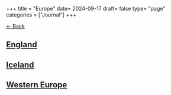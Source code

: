 +++
title = "Europe"
date= 2024-09-17
draft= false
type= "page"
categories = ["Journal"]
+++

[← Back](/traveljournal)
## **[England](/journals/uk)**

## **[Iceland](/journals/iceland)**

## **[Western Europe](/journals/westerneuro)**
